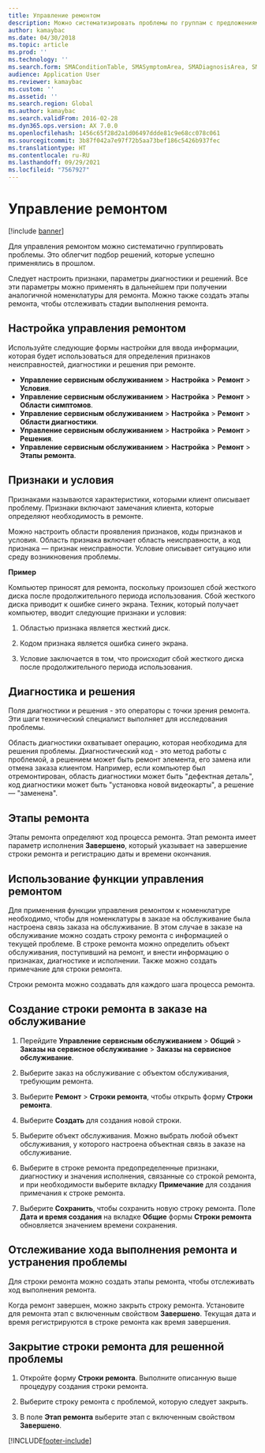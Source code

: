 ```yaml
---
title: Управление ремонтом
description: Можно систематизировать проблемы по группам с предложениями решений, успешно реализованных в прошлом.
author: kamaybac
ms.date: 04/30/2018
ms.topic: article
ms.prod: ''
ms.technology: ''
ms.search.form: SMAConditionTable, SMASymptomArea, SMADiagnosisArea, SMAResolutionTable, SMARepairStage
audience: Application User
ms.reviewer: kamaybac
ms.custom: ''
ms.assetid: ''
ms.search.region: Global
ms.author: kamaybac
ms.search.validFrom: 2016-02-28
ms.dyn365.ops.version: AX 7.0.0
ms.openlocfilehash: 1456c65f28d2a1d06497ddde81c9e68cc078c061
ms.sourcegitcommit: 3b87f042a7e97f72b5aa73bef186c5426b937fec
ms.translationtype: HT
ms.contentlocale: ru-RU
ms.lasthandoff: 09/29/2021
ms.locfileid: "7567927"
---
```

# <a name="repair-management"></a>Управление ремонтом       

[!include [banner](../includes/banner.md)]


Для управления ремонтом можно систематично группировать проблемы. Это облегчит подбор решений, которые успешно применялись в прошлом.

Следует настроить признаки, параметры диагностики и решений. Все эти параметры можно применять в дальнейшем при получении аналогичной номенклатуры для ремонта. Можно также создать этапы ремонта, чтобы отслеживать стадии выполнения ремонта.

## <a name="setting-up-repair-management"></a>Настройка управления ремонтом

Используйте следующие формы настройки для ввода информации, которая будет использоваться для определения признаков неисправностей, диагностики и решения при ремонте.

- **Управление сервисным обслуживанием** \> **Настройка** \> **Ремонт** \> **Условия**.
- **Управление сервисным обслуживанием** \> **Настройка** \> **Ремонт** \> **Области симптомов**.
-  **Управление сервисным обслуживанием** \> **Настройка** \> **Ремонт** \> **Области диагностики**.
- **Управление сервисным обслуживанием** \> **Настройка** \> **Ремонт** \> **Решения**.
- **Управление сервисным обслуживанием** \> **Настройка** \> **Ремонт** \> **Этапы ремонта**.

## <a name="symptoms-and-conditions"></a>Признаки и условия

Признаками называются характеристики, которыми клиент описывает проблему. Признаки включают замечания клиента, которые определяют необходимость в ремонте.

Можно настроить области проявления признаков, коды признаков и условия. Область признака включает область неисправности, а код признака — признак неисправности. Условие описывает ситуацию или среду возникновения проблемы.

**Пример**

Компьютер приносят для ремонта, поскольку произошел сбой жесткого диска после продолжительного периода использования. Сбой жесткого диска приводит к ошибке синего экрана. Техник, который получает компьютер, вводит следующие признаки и условия:

1.  Областью признака является жесткий диск.

2.  Кодом признака является ошибка синего экрана.

3.  Условие заключается в том, что происходит сбой жесткого диска после продолжительного периода использования.

## <a name="diagnosis-and-resolutions"></a>Диагностика и решения

Поля диагностики и решения - это операторы с точки зрения ремонта. Эти шаги технический специалист выполняет для исследования проблемы.

Область диагностики охватывает операцию, которая необходима для решения проблемы. Диагностический код - это метод работы с проблемой, а решением может быть ремонт элемента, его замена или отмена заказа клиентом. Например, если компьютер был отремонтирован, область диагностики может быть "дефектная деталь", код диагностики может быть "установка новой видеокарты", а решение — "заменена".

## <a name="repair-stages"></a>Этапы ремонта

Этапы ремонта определяют ход процесса ремонта. Этап ремонта имеет параметр исполнения **Завершено**, который указывает на завершение строки ремонта и регистрацию даты и времени окончания.

## <a name="applying-repair-management"></a>Использование функции управления ремонтом

Для применения функции управления ремонтом к номенклатуре необходимо, чтобы для номенклатуры в заказе на обслуживание была настроена связь заказа на обслуживание. В этом случае в заказе на обслуживание можно создать строку ремонта с информацией о текущей проблеме. В строке ремонта можно определить объект обслуживания, поступивший на ремонт, и внести информацию о признаках, диагностике и исполнении. Также можно создать примечание для строки ремонта.

Строки ремонта можно создавать для каждого шага процесса ремонта.

## <a name="create-a-repair-line-on-a-service-order"></a>Создание строки ремонта в заказе на обслуживание

1.  Перейдите **Управление сервисным обслуживанием** \> **Общий** \> **Заказы на сервисное обслуживание** \> **Заказы на сервисное обслуживание**.

2.  Выберите заказ на обслуживание с объектом обслуживания, требующим ремонта.

3.  Выберите **Ремонт** \> **Строки ремонта**, чтобы открыть форму **Строки ремонта**.

4.  Выберите **Создать** для создания новой строки.

5.  Выберите объект обслуживания. Можно выбрать любой объект обслуживания, у которого настроена объектная связь в заказе на обслуживание.

6.  Выберите в строке ремонта предопределенные признаки, диагностику и значения исполнения, связанные со строкой ремонта, и при необходимости выберите вкладку **Примечание** для создания примечания к строке ремонта.

7.  Выберите **Сохранить**, чтобы сохранить новую строку ремонта. Поле **Дата и время создания** на вкладке **Общие** формы **Строки ремонта** обновляется значением времени сохранения.

## <a name="tracking-progress-and-resolving-a-repair-issue"></a>Отслеживание хода выполнения ремонта и устранения проблемы

Для строки ремонта можно создать этапы ремонта, чтобы отслеживать ход выполнения ремонта.

Когда ремонт завершен, можно закрыть строку ремонта. Установите для ремонта этап с включенным свойством **Завершено**. Текущая дата и время регистрируются в строке ремонта как время завершения.

## <a name="close-a-repair-line-for-a-resolved-issue"></a>Закрытие строки ремонта для решенной проблемы

1.  Откройте форму **Строки ремонта**. Выполните описанную выше процедуру создания строки ремонта.

2.  Выберите строку ремонта с проблемой, которую следует закрыть.

3.  В поле **Этап ремонта** выберите этап с включенным свойством **Завершено**.

  




[!INCLUDE[footer-include](../../includes/footer-banner.md)]